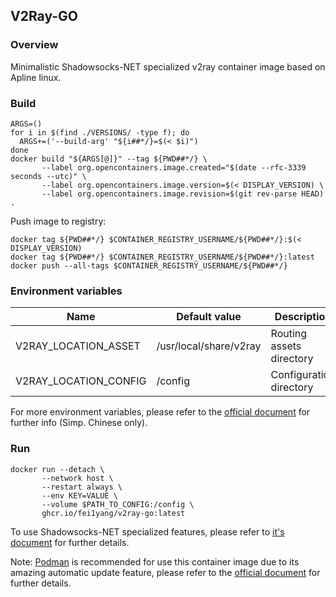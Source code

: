 ## V2Ray-GO

### Overview

Minimalistic Shadowsocks-NET specialized v2ray container image based on Apline linux.

### Build

```
ARGS=()
for i in $(find ./VERSIONS/ -type f); do
  ARGS+=('--build-arg' "${i##*/}=$(< $i)")
done
docker build "${ARGS[@]}" --tag ${PWD##*/} \
       --label org.opencontainers.image.created="$(date --rfc-3339 seconds --utc)" \
       --label org.opencontainers.image.version=$(< DISPLAY_VERSION) \
       --label org.opencontainers.image.revision=$(git rev-parse HEAD) .
```

Push image to registry:

```
docker tag ${PWD##*/} $CONTAINER_REGISTRY_USERNAME/${PWD##*/}:$(< DISPLAY_VERSION)
docker tag ${PWD##*/} $CONTAINER_REGISTRY_USERNAME/${PWD##*/}:latest
docker push --all-tags $CONTAINER_REGISTRY_USERNAME/${PWD##*/}
```

### Environment variables

| Name | Default value | Description |
| --- | --- | --- |
| V2RAY_LOCATION_ASSET | /usr/local/share/v2ray | Routing assets directory |
| V2RAY_LOCATION_CONFIG | /config | Configuration directory |

For more environment variables, please refer to the [official document](https://www.v2fly.org/config/env.html) for further info (Simp. Chinese only).

### Run

```
docker run --detach \
       --network host \
       --restart always \
       --env KEY=VALUE \
       --volume $PATH_TO_CONFIG:/config \
       ghcr.io/fei1yang/v2ray-go:latest
```

To use Shadowsocks-NET specialized features, please refer to [it's document](https://github.com/Shadowsocks-NET/v2ray-go/blob/main/README.md) for further details.

Note: [Podman](https://podman.io/) is recommended for use this container image due to its amazing automatic update feature, please refer to the [official document](https://docs.podman.io/en/latest/markdown/podman-auto-update.1.html) for further details.
